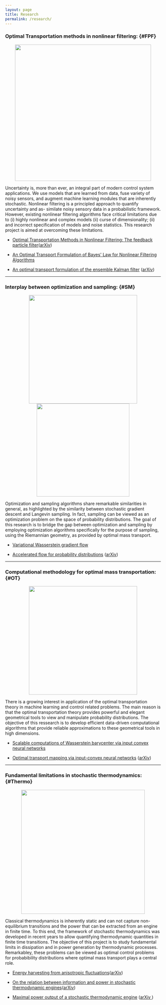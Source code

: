 ```yaml
---
layout: page
title: Research
permalink: /research/
---
```


### Optimal Transportation methods in nonlinear filtering:       {#FPF}
<p align="center">
<img src="../images/FPF-artwork-with-Poisson.png" width="440"/>
</p>

Uncertainty is, more than ever, an integral part of modern control system applications. We use models that are learned from data, fuse variety of noisy sensors, and augment machine learning modules that are inherently stochastic. Nonlinear filtering is a principled approach to quantify uncertainty and as- similate noisy sensory data in a probabilistic framework. However, existing nonlinear filtering algorithms face critical limitations due to (i) highly nonlinear and complex models (ii) curse of dimensionality; (ii) and incorrect specification of models and noise statistics. This research project is aimed at overcoming these limitations.

- [Optimal Transportation Methods in Nonlinear Filtering: The feedback particle filter](https://ieeexplore.ieee.org/document/9491060)([arXiv](https://arxiv.org/abs/2102.10712))     

- [An Optimal Transport Formulation of Bayes' Law for Nonlinear Filtering Algorithms](https://arxiv.org/abs/2203.11869)

- [An optimal transport formulation of the ensemble Kalman filter](https://doi.org/10.1109/TAC.2020.3015410) ([arXiv](https://arxiv.org/abs/1910.02338))        





----------
### Interplay between optimization and sampling:   {#SM}
<p align="center">
<img src="../images/sampling-optimization.png" width="350"/>
<img src="../files/mnist-traj.png" width="300"/>
</p>

Optimization and sampling algorithms share remarkable similarities in general, as highlighted by the similarity between stochastic gradient descent and Langevin sampling. In fact, sampling can be viewed as an optimization problem on the space of probability distributions. The goal of this research is to bridge the gap between optimization and sampling by employing optimization algorithms specifically for the purpose of sampling, using the Riemannian geometry, as provided by optimal mass transport. 

- [Variational Wasserstein gradient flow](https://arxiv.org/abs/2112.02424)  
    
- [Accelerated flow for probability distributions](http://proceedings.mlr.press/v97/taghvaei19a.html) ([arXiv](https://arxiv.org/abs/1901.03317))        



----------
### Computational methodology for optimal mass transportation:      {#OT}
<p align="center">
<img src="../images/OT-drawing.png" width="350"/>
</p>

There is a growing interest in application of the optimal transportation theory in machine learning and control related problems. The main reason is that the optimal transportation theory provides powerful and elegant geometrical tools to view and manipulate probability distributions. The objective of this  ressearch is to develop efficient data-driven computational algorithms that provide reliable approximations to these geometrical tools in high dimensions.


- [Scalable computations of Wasserstein barycenter via input convex neural networks](https://arxiv.org/abs/2007.04462)  


- [Optimal transport mapping via input-convex neural networks](http://proceedings.mlr.press/v119/makkuva20a.html) ([arXiv](https://arxiv.org/abs/1908.10962))              


----------
### Fundamental limitations in stochastic thermodynamics:  {#Thermo}
<p align="center">
<img src="../files/engine.jpg" width="400"/>
</p>

Classical thermodynamics is inherently static and can not capture non-equilibrium transitions and the power that can be extracted from an engine in finite time.
To this end, the framework of stochastic thermodynamics was developed in recent years to allow quantifying thermodynamic quantities in finite time transitions. The objective of this project is to study fundamental limits in dissipation and in power generation by thermodynamic processes. Remarkabley, these problems can be viewed as optimal control problems for probabibility distributions where optimal mass transport plays a central role.

- [Energy harvesting from anisotropic fluctuations](https://journals.aps.org/pre/abstract/10.1103/PhysRevE.104.044101)([arXiv](https://arxiv.org/abs/2108.00334))        
   
- [On the relation between information and power in stochastic thermodynamic engines](https://ieeexplore.ieee.org/document/9426929)([arXiv](https://arxiv.org/abs/2103.03986)) 

- [Maximal power output of a stochastic thermodynamic engine](https://doi.org/10.1016/j.automatica.2020.109366) ([arXiv ](https://arxiv.org/abs/2001.00979))  

<!--
---
layout: page
title: Mentorship
permalink: /mentorship/
---
### Ph.D. students (current)

- Mohammad Al-Jarrah, University of Washington, Seattle
- Olga Movilla, University of California, Irvine
- Anqi Dong, University of California, Irvine

### Master's students (current)
-  Hasan Horata, University of Washington, Seattle     
-  Siri Gadipudi, University of Washington, Seattle.   


--------

### Master's students (former)
- Tixian Wang, University of Illinois at Urbana-Champaign

- Yagiz Olmez, University of Illinois at Urbana-Champaign  

--------
### Undergraduates (former)
- Ayano Hiraka, Kumar Gandhi, Peter Ivanov, Ulzee An, University of Illinois at Urbana-Champaign  

-->